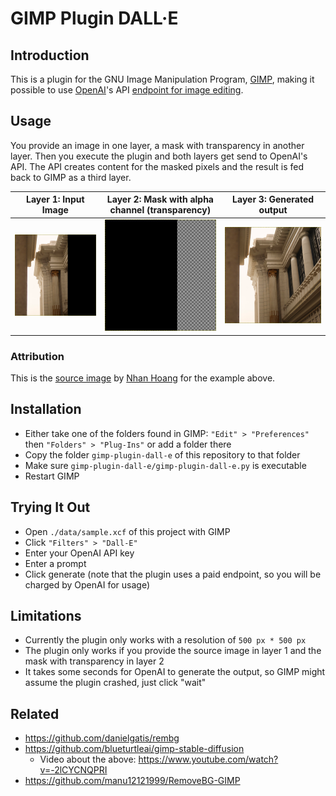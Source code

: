 # GIMP Plugin DALL·E

## Introduction

This is a plugin for the GNU Image Manipulation Program, [GIMP](https://www.gimp.org/), making it possible to use [OpenAI](https://openai.com/)'s API [endpoint for image editing](https://platform.openai.com/docs/api-reference/images/create-edit). 

## Usage

You provide an image in one layer, a mask with transparency in another layer. Then you execute the plugin and both layers get send to OpenAI's API. The API creates content for the masked pixels and the result is fed back to GIMP as a third layer.

| Layer 1: Input Image | Layer 2: Mask with alpha channel (transparency) | Layer 3: Generated output    |
| ----- | ------- | --------- |
| ![Source image](assets/docs-image.png) | ![Mask](assets/docs-mask.png)    | ![Generated output](assets/docs-generated.png) |

### Attribution
This is the [source image](https://unsplash.com/photos/WGhdiuvN4lE) by [Nhan Hoang](https://unsplash.com/@httnhan) for the example above.

## Installation
* Either take one of the folders found in GIMP: `"Edit" > "Preferences"` then `"Folders" > "Plug-Ins"` or add a folder there
* Copy the folder `gimp-plugin-dall-e` of this repository to that folder
* Make sure `gimp-plugin-dall-e/gimp-plugin-dall-e.py` is executable
* Restart GIMP

## Trying It Out
* Open `./data/sample.xcf` of this project with GIMP
* Click `"Filters" > "Dall-E"`
* Enter your OpenAI API key
* Enter a prompt
* Click generate (note that the plugin uses a paid endpoint, so you will be charged by OpenAI for usage)

## Limitations
* Currently the plugin only works with a resolution of `500 px * 500 px`
* The plugin only works if you provide the source image in layer 1 and the mask with transparency in layer 2
* It takes some seconds for OpenAI to generate the output, so GIMP might assume the plugin crashed, just click "wait"

## Related
* https://github.com/danielgatis/rembg
* https://github.com/blueturtleai/gimp-stable-diffusion
    * Video about the above: https://www.youtube.com/watch?v=-2lCYCNQPRI
* https://github.com/manu12121999/RemoveBG-GIMP